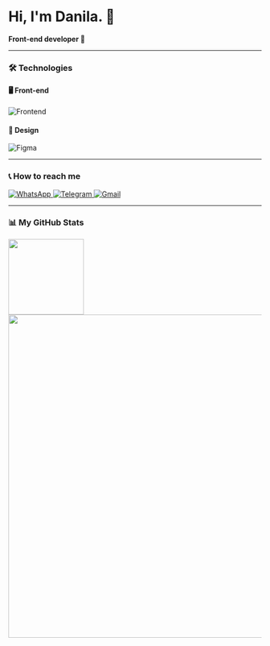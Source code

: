 <h1 align="left">
  <br>
  Hi, I'm Danila. 👋
</h1>

<p align="left">
  <strong>Front-end developer </strong> 🚀
</p>

---

### 🛠️ Technologies

#### 🖥️ Front-end
<p align="left">
  <img src="https://skillicons.dev/icons?i=javascript,typescript,react,vue,nextjs,tailwindcss,redux,pinia,webpack,vite" alt="Frontend" />
</p>

#### 🎨 Design
<p align="left">
  <img src="https://skillicons.dev/icons?i=figma" alt="Figma" />
</p>

---

### 📞 How to reach me

<p align="left">
  <a href="https://wa.me/89605162371" target="_blank">
    <img src="https://img.shields.io/badge/WhatsApp-25d366?style=for-the-badge&logo=whatsapp&logoColor=white" alt="WhatsApp" />
  </a>
  <a href="https://t.me/furyyxx" target="_blank">
    <img src="https://img.shields.io/badge/Telegram-26A5E4?style=for-the-badge&logo=telegram&logoColor=white" alt="Telegram" />
  </a>
  <a href="mailto:emelchenko1997@yandex.ru">
    <img src="https://img.shields.io/badge/Yandex.mail-FFA500?style=for-the-badge&logo=yandex&logoColor=white" alt="Gmail" />
  </a>
</p>

---

### 📊 My GitHub Stats

<p align="left">
  <img src="http://github-profile-summary-cards.vercel.app/api/cards/repos-per-language?username=DanilaEmelchenko&theme=2077" width="auto" height="150">
  <img src="http://github-profile-summary-cards.vercel.app/api/cards/profile-details?username=DanilaEmelchenko&theme=2077" width="642" height="auto">
</p>
